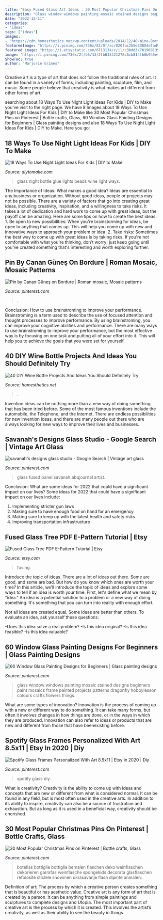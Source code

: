 ```yaml
---
title: "Easy Fused Glass Art Ideas : 30 Most Popular Christmas Pins On Pinterest"
description: "Glass window windows painting mosaic stained designs beginners paint mosaics frame painted projects patterns dragonfly hobbylesson colours crafts flowers things"
date: "2022-12-11"
categories:
- "ideas"
tags: ["ideas"]
images:
- "https://cdn.homesthetics.net/wp-content/uploads/2014/12/40-Wine-Bottle-Ideas-You-Should-Try-32.jpg"
featuredImage: "https://i.pinimg.com/736x/82/0f/ac/820fac2b5e33084dfad9bfc3d740bfc9--wine-bottle-crafts-bottle-of-wine.jpg"
featured_image: "https://i.etsystatic.com/6713134/r/il/c38dd3/701909139/il_794xN.701909139_pebg.jpg"
image: "https://i.pinimg.com/736x/2f/b6/13/2fb613421278c5cb814fb0b945e4c978.jpg"
ShowToc: true
author: "Marjorie Grimes"
---
```



Creative art is a type of art that does not follow the traditional rules of art. It can be found in a variety of forms, including painting, sculpture, film, and music. Some people believe that creativity is what makes art different from other forms of art.

	

		
searching about 18 Ways To Use Night Light Ideas For Kids | DIY to Make you've visit to the right page. We have 8 Images about 18 Ways To Use Night Light Ideas For Kids | DIY to Make like 30 Most Popular Christmas Pins on Pinterest | Bottle crafts, Glass, 60 Window Glass Painting Designs for Beginners | Glass painting designs and also 18 Ways To Use Night Light Ideas For Kids | DIY to Make. Here you go:
		
    
## 18 Ways To Use Night Light Ideas For Kids | DIY To Make

<img loading=lazy src="http://www.diytomake.com/wp-content/uploads/2017/02/Glue-Glass-Beads-Wine-Bottle-Night-Lights.jpg" onerror="this.onerror=null;this.src='https://tse3.mm.bing.net/th?id=OIP.r6W9E9DQdReMhm_wpFilxwHaJ4&amp;pid=15.1';" alt="18 Ways To Use Night Light Ideas For Kids | DIY to Make">

_Source: diytomake.com_

>glass night bottle glue lights beads wine light ways. 

	

The Importance of Ideas: What makes a good idea?
Ideas are essential to any business or organization. Without good ideas, people or projects may not be possible. There are a variety of factors that go into creating great ideas, including creativity, inspiration, and a willingness to take risks. It takes a lot of dedication and hard work to come up with great ideas, but the payoff can be amazing. Here are some tips on how to create the best ideas: 1. Be open to new possibilities: When you're brainstorming for ideas, be open to anything that comes up. This will help you come up with new and innovative ways to approach your problem or idea. 2. Take risks: Sometimes the best way to come up with great ideas is by taking risks. If you're not comfortable with what you're thinking, don't worry; just keep going until you've created something that's interesting and worth exploring further. 
    
## Pin By Canan Güneş On Bordure | Roman Mosaic, Mosaic Patterns

<img loading=lazy src="https://i.pinimg.com/736x/b4/36/c8/b436c86a7c6e8b23700bbaf06e177cf3.jpg" onerror="this.onerror=null;this.src='https://tse4.mm.bing.net/th?id=OIP.HUZuGOgGQePRLeCRxIj2zQHaE7&amp;pid=15.1';" alt="Pin by Canan Güneş on Bordure | Roman mosaic, Mosaic patterns">

_Source: pinterest.com_

>. 

	

Conclusion: How to use brainstroming to improve your performance.
Brainstroming is a term used to describe the use of focused attention and thought processes to improve performance. By using brainstroming, you can improve your cognitive abilities and performance. There are many ways to use brainstroming to improve your performance, but the most effective way is by focusing on one task and putting all of your effort into it. This will help you to achieve the goals that you were set for yourself.

    
## 40 DIY Wine Bottle Projects And Ideas You Should Definitely Try

<img loading=lazy src="https://cdn.homesthetics.net/wp-content/uploads/2014/12/40-Wine-Bottle-Ideas-You-Should-Try-32.jpg" onerror="this.onerror=null;this.src='https://tse3.mm.bing.net/th?id=OIP.T1HeewDr3f04Z1DSqS8y-gHaJ4&amp;pid=15.1';" alt="40 DIY Wine Bottle Projects And Ideas You Should Definitely Try">

_Source: homesthetics.net_

>. 

	

Invention ideas can be nothing more than a new way of doing something that has been tried before. Some of the most famous inventions include the automobile, the Telephone, and the Internet. There are endless possibilities for new invention ideas, and there are many people out there who are always looking for new ways to improve their lives and businesses.

    
## Savanah&#039;s Designs Glass Studio - Google Search | Vintage Art Glass

<img loading=lazy src="https://i.pinimg.com/originals/71/e3/75/71e375ed0f7e4050430248bc3561e98e.jpg" onerror="this.onerror=null;this.src='https://tse4.mm.bing.net/th?id=OIP.5IW6Sl4IaskH-iNdL5JGaAAAAA&amp;pid=15.1';" alt="savanah&#039;s designs glass studio - Google Search | Vintage art glass">

_Source: pinterest.com_

>glass fused panel savanah abqjournal artist. 

	

Conclusion: What are some ideas for 2022 that could have a significant impact on our lives?
Some ideas for 2022 that could have a significant impact on our lives include: 
1. Implementing stricter gun laws 
2. Making sure to have enough food on hand for an emergency 
3. Making sure to keep up with the latest health and safety risks 
4. Improving transportation infrastructure 

    
## Fused Glass Tree PDF E-Pattern Tutorial | Etsy

<img loading=lazy src="https://i.etsystatic.com/6713134/r/il/c38dd3/701909139/il_794xN.701909139_pebg.jpg" onerror="this.onerror=null;this.src='https://tse3.mm.bing.net/th?id=OIP.9uouWkBMdwfNA6sz1SjIwAHaNG&amp;pid=15.1';" alt="Fused Glass Tree PDF E-Pattern Tutorial | Etsy">

_Source: etsy.com_

>fusing. 

	

Introduce the topic of ideas.
There are a lot of ideas out there. Some are good, and some are bad. But how do you know which ones are worth your time? In this article, we'll introduce the topic of ideas and explore some ways to tell if an idea is worth your time.
First, let's define what we mean by "idea." An idea is a potential solution to a problem or a new way of doing something. It's something that you can turn into reality with enough effort.

Not all ideas are created equal. Some ideas are better than others. To evaluate an idea, ask yourself these questions:

-Does this idea solve a real problem?
-Is this idea original?
-Is this idea feasible?
-Is this idea valuable?

    
## 60 Window Glass Painting Designs For Beginners | Glass Painting Designs

<img loading=lazy src="https://i.pinimg.com/736x/fe/f8/8a/fef88abfebaa58612355af65e96fc7f9--glass-painting-designs-painting-ideas-for-beginners.jpg" onerror="this.onerror=null;this.src='https://tse3.mm.bing.net/th?id=OIP.z_KxAlLX3FA3F5O3KX7i-wHaNO&amp;pid=15.1';" alt="60 Window Glass Painting Designs for Beginners | Glass painting designs">

_Source: pinterest.com_

>glass window windows painting mosaic stained designs beginners paint mosaics frame painted projects patterns dragonfly hobbylesson colours crafts flowers things. 

	

What are some types of innovation?
Innovation is the process of coming up with a new or different way to do something. It can take many forms, but often it involves changes in how things are done, or in the ways in which they are produced. Innovation can also refer to ideas or products that are new and different from those that have beenexisting before.

    
## Spotify Glass Frames Personalized With Art 8.5x11 | Etsy In 2020 | Diy

<img loading=lazy src="https://i.pinimg.com/736x/2f/b6/13/2fb613421278c5cb814fb0b945e4c978.jpg" onerror="this.onerror=null;this.src='https://tse3.mm.bing.net/th?id=OIP.yWzau0lULkgL4IRJA3xbtwHaJ3&amp;pid=15.1';" alt="Spotify Glass Frames Personalized With Art 8.5x11 | Etsy in 2020 | Diy">

_Source: pinterest.com_

>spotify glass diy. 

	

What is creativity?
Creativity is the ability to come up with ideas and concepts that are new or different from what is considered normal. It can be found in any field, but is most often used in the creative arts. In addition to its ability to inspire, creativity can also be a source of frustration and exhaustion. But as long as it is used in a beneficial way, creativity should be cherished.

    
## 30 Most Popular Christmas Pins On Pinterest | Bottle Crafts, Glass

<img loading=lazy src="https://i.pinimg.com/736x/82/0f/ac/820fac2b5e33084dfad9bfc3d740bfc9--wine-bottle-crafts-bottle-of-wine.jpg" onerror="this.onerror=null;this.src='https://tse3.mm.bing.net/th?id=OIP.j1PrqPqs8iO6K9OnvuW3rgHaRD&amp;pid=15.1';" alt="30 Most Popular Christmas Pins on Pinterest | Bottle crafts, Glass">

_Source: pinterest.com_

>botellas bottiglie bottiglia bemalen flaschen deko weinflaschen dekorieren garrafas weinflasche spongekids decorata glasflaschen refolosite sticlele snowmen ukrasavanje flasa dipinte anmalen. 

	

Definition of art: The process by which a creative person creates something that is beautiful or has aesthetic value.
Creative art is any form of art that is created by a person. It can be anything from simple paintings and sculptures to complete designs and Utopia. The most important part of creative art is the process by which it is created. This involves the artist’s creativity, as well as their ability to see the beauty in things.

